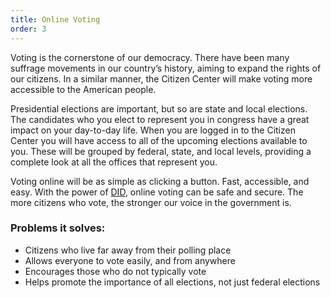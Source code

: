 ```yaml
---
title: Online Voting
order: 3
---
```


Voting is the cornerstone of our democracy. There have been many suffrage movements in our country’s history, aiming to expand the rights of our citizens. In a similar manner, the Citizen Center will make voting more accessible to the American people. 

Presidential elections are important, but so are state and local elections. The candidates who you elect to represent you in congress have a great impact on your day-to-day life. When you are logged in to the Citizen Center you will have access to all of the upcoming elections available to you. These will be grouped by federal, state, and local levels, providing a complete look at all the offices that represent you.

Voting online will be as simple as clicking a button. Fast, accessible, and easy. With the power of [DID](/profile/did), online voting can be safe and secure. The more citizens who vote, the stronger our voice in the government is.

### Problems it solves:
- Citizens who live far away from their polling place
- Allows everyone to vote easily, and from anywhere
- Encourages those who do not typically vote
- Helps promote the importance of all elections, not just federal elections


